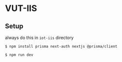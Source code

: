 # VUT-IIS

## Setup
always do this in `iot-iis` directory
```shell
$ npm install prisma next-auth nextjs @prisma/client
```
```shell
$ npm run dev
```
